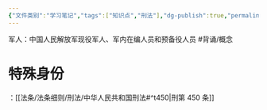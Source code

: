```yaml
---
{"文件类别":"学习笔记","tags":["知识点","刑法"],"dg-publish":true,"permalink":"/学习笔记studyup/刑总/军人/","dgPassFrontmatter":true,"created":"2024-11-02T10:36:07.082+08:00","updated":"2024-11-02T10:38:41.024+08:00"}
---
```


军人：中国人民解放军现役军人、军内在编人员和预备役人员 #背诵/概念 
# 特殊身份
：[[法条/法条细则/刑法/中华人民共和国刑法#^t450\|刑第 450 条]]